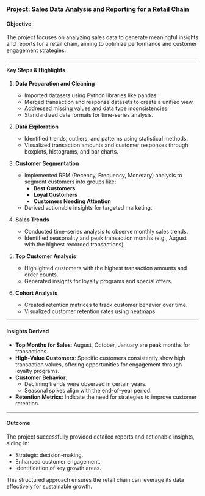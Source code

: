 ### Project: Sales Data Analysis and Reporting for a Retail Chain

#### **Objective**
The project focuses on analyzing sales data to generate meaningful insights and reports for a retail chain, aiming to optimize performance and customer engagement strategies.

---

#### **Key Steps & Highlights**
1. **Data Preparation and Cleaning**
   - Imported datasets using Python libraries like pandas.
   - Merged transaction and response datasets to create a unified view.
   - Addressed missing values and data type inconsistencies.
   - Standardized date formats for time-series analysis.

2. **Data Exploration**
   - Identified trends, outliers, and patterns using statistical methods.
   - Visualized transaction amounts and customer responses through boxplots, histograms, and bar charts.

3. **Customer Segmentation**
   - Implemented RFM (Recency, Frequency, Monetary) analysis to segment customers into groups like:
     - **Best Customers**
     - **Loyal Customers**
     - **Customers Needing Attention**
   - Derived actionable insights for targeted marketing.

4. **Sales Trends**
   - Conducted time-series analysis to observe monthly sales trends.
   - Identified seasonality and peak transaction months (e.g., August with the highest recorded transactions).

5. **Top Customer Analysis**
   - Highlighted customers with the highest transaction amounts and order counts.
   - Generated insights for loyalty programs and special offers.

6. **Cohort Analysis**
   - Created retention matrices to track customer behavior over time.
   - Visualized customer retention rates using heatmaps.

---

#### **Insights Derived**
- **Top Months for Sales**: August, October, January are peak months for transactions.
- **High-Value Customers**: Specific customers consistently show high transaction values, offering opportunities for engagement through loyalty programs.
- **Customer Behavior**:
  - Declining trends were observed in certain years.
  - Seasonal spikes align with the end-of-year period.
- **Retention Metrics**: Indicate the need for strategies to improve customer retention.

---

#### **Outcome**
The project successfully provided detailed reports and actionable insights, aiding in:
- Strategic decision-making.
- Enhanced customer engagement.
- Identification of key growth areas.

This structured approach ensures the retail chain can leverage its data effectively for sustainable growth.
